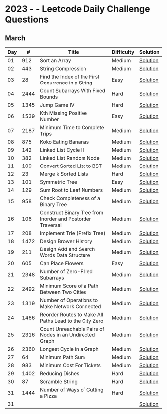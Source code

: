 # 2023 - - Leetcode Daily Challenge Questions

## March

| Day |   #   | Title                                              | Difficulty   | Solution |
| --- | ----- | -------------------------------------------------- | -------      | ------- |
| 01   | 912   | Sort an Array                                      | Medium       | [Solution](https://leetcode.com/problems/sort-an-array/submissions/)
| 02   | 443   | String Compression                                 | Medium       | [Solution](https://leetcode.com/problems/string-compression/submissions/)
| 03   | 28    | Find the Index of the First Occurrence in a String | Easy         | [Solution](https://leetcode.com/problems/find-the-index-of-the-first-occurrence-in-a-string/submissions/898582478/)
| 04  | 2444   |  Count Subarrays With Fixed Bounds |Hard| [Solution](https://leetcode.com/problems/count-subarrays-with-fixed-bounds/submissions/909044343/)
| 05 |  1345 |  Jump Game IV                | Hard         | [Solution](https://leetcode.com/problems/jump-game-iv/submissions/909693490/) |
| 06 |  1539 |  Kth Missing Positive Number   | Easy       | [Solution](https://leetcode.com/problems/kth-missing-positive-number/submissions/910290378/) |
| 07 |  2187 |  Minimum Time to Complete Trips    | Medium | [Solution](https://leetcode.com/problems/minimum-time-to-complete-trips/submissions/910546203/) |
| 08 |  875 |  Koko Eating Bananas  | Medium               | [Solution](https://leetcode.com/problems/koko-eating-bananas/submissions/911541852/) |
| 09 |  142 |  Linked List Cycle II  | Medium              | [Solution](https://leetcode.com/problems/linked-list-cycle-ii/submissions/912133065/) |
| 10 |  382 |  Linked List Random Node | Medium            | [Solution](https://leetcode.com/problems/linked-list-random-node/submissions/912783006/) |
| 11 |  109 |  Convert Sorted List to BST | Medium         | [Solution](https://leetcode.com/problems/convert-sorted-list-to-binary-search-tree/submissions/913030572/) |
| 12 |  23 |  Merge k Sorted Lists  | Hard                 | [Solution](https://leetcode.com/problems/merge-k-sorted-lists/submissions/913842344/) |
| 13 |  101 |  Symmetric Tree | Easy                       | [Solution](https://leetcode.com/problems/symmetric-tree/submissions/914478262/) |
| 14 |  129 |  Sum Root to Leaf Numbers  | Medium          | [Solution](https://leetcode.com/problems/sum-root-to-leaf-numbers/submissions/914922626/) |
| 15 |  958 |  Check Completeness of a Binary Tree | Medium    | [Solution](https://leetcode.com/problems/check-completeness-of-a-binary-tree/submissions/915417204/) |
| 16 |  106 |  Construct Binary Tree from Inorder and Postorder Traversal  | Medium    | [Solution](https://leetcode.com/problems/construct-binary-tree-from-inorder-and-postorder-traversal/submissions/916328666/) |
| 17 | 208  | Implement Trie (Prefix Tree)  |    Medium    | [Solution](https://leetcode.com/problems/implement-trie-prefix-tree/submissions/916649988/) |
| 18 | 1472  | Design Brower History  |          Medium    | [Solution](https://leetcode.com/problems/design-browser-history/submissions/917215041/) |
| 19 | 211 | Design Add and Search Words Data Structure | Medium | [Solution](https://leetcode.com/problems/design-add-and-search-words-data-structure/submissions/918253443/) |
| 20 | 605 | Can Place Flowers|  Easy | [Solution](https://leetcode.com/problems/can-place-flowers/submissions/919655364/) |
| 21 | 2348 | Number of Zero-Filled Subarrays | Medium | [Solution](https://leetcode.com/problems/number-of-zero-filled-subarrays/submissions/919656255/) |
| 22 | 2492 | Minimum Score of a Path Between Two Cities | Medium | [Solution](https://leetcode.com/problems/minimum-score-of-a-path-between-two-cities/submissions/920209529/) |
| 23 | 1319 | Number of Operations to Make Network Connected | Medium | [Solution](https://leetcode.com/problems/number-of-operations-to-make-network-connected/submissions/920839289/) |
| 24 | 1466 | Reorder Routes to Make All Paths Lead to the City Zero | Medium | [Solution](https://leetcode.com/problems/reorder-routes-to-make-all-paths-lead-to-the-city-zero/submissions/921066067/) |
| 25 | 2316 | Count Unreachable Pairs of Nodes in an Undirected Graph | Medium | [Solution]( ) |
| 26 | 2360 | Longest Cycle in a Graph | Medium | [Solution](https://leetcode.com/problems/longest-cycle-in-a-graph/submissions/922275107/) |
| 27 |  64 | Minimum Path Sum | Medium | [Solution](https://leetcode.com/problems/minimum-path-sum/submissions/922765620/) |
| 28 | 983 | Minimum Cost For Tickets | Medium | [Solution](https://leetcode.com/problems/minimum-cost-for-tickets/submissions/923447987/) |
| 29 | 1402 | Reducing Dishes | Hard | [Solution](https://leetcode.com/problems/reducing-dishes/submissions/923959685/) |
| 30 | 87 | Scramble String | Hard | [Solution](https://leetcode.com/problems/scramble-string/submissions/924712679/) |
| 31 | 1444 | Number of Ways of Cutting a Pizza | Hard | [Solution](https://leetcode.com/problems/number-of-ways-of-cutting-a-pizza/submissions/925243131/) |
| 31 |     |   |              | [Solution]( ) |
